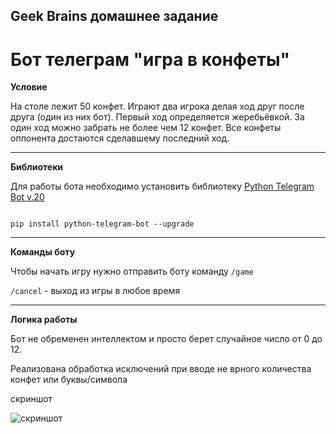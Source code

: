 ## Geek Brains домашнее задание
# Бот телеграм "игра в конфеты"

**Условие**

На столе лежит 50 конфет. Играют два игрока делая ход друг после друга (один из них бот). Первый ход определяется жеребьёвкой. За один ход можно забрать не более чем 12 конфет. Все конфеты оппонента достаются сделавшему последний ход.

---
**Библиотеки**

Для работы бота необходимо установить библиотеку [Python Telegram Bot v.20](https://docs.python-telegram-bot.org/en/stable/# "Описание")

<code>
pip install python-telegram-bot --upgrade
</code>

---
**Команды боту**

Чтобы начать игру нужно отправить боту команду <code>/game</code>

<code>/cancel</code> - выход из игры в любое время

---
**Логика работы**

Бот не обременен интеллектом и просто берет случайное число от 0 до 12.

Реализована обработка исключений при вводе не врного количества конфет или буквы/символа

скриншот

<image src="https://i.ibb.co/VBnwgfw/2023-02-02-16-35-19.png" alt="скриншот">
